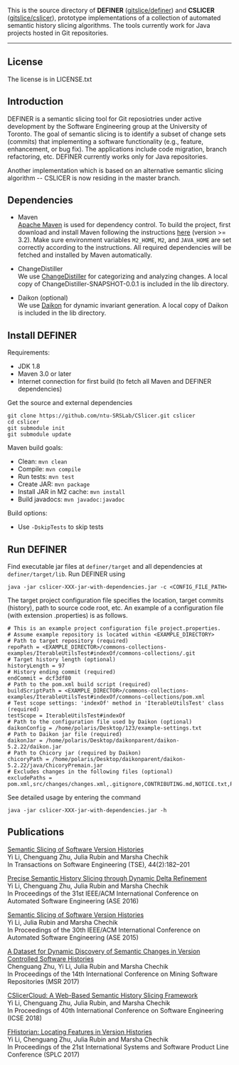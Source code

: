 This is the source directory of **DEFINER** ([gitslice/definer](https://bitbucket.org/liyistc/gitslice/commits/tag/definer)) and **CSLICER** ([gitslice/cslicer](https://bitbucket.org/liyistc/gitslice/commits/tag/cslicer)), prototype implementations of a collection of automated semantic history slicing algorithms. The tools currently work for Java projects hosted in Git repositories.

---

## License

The license is in LICENSE.txt

## Introduction

DEFINER is a semantic slicing tool for Git reposiotries under active development by the Software Engineering group at the University of Toronto.
The goal of semantic slicing is to identify a subset of change sets (commits) that implementing a software functionality (e.g., feature, enhancement, or bug fix). The applications include code migration, branch refactoring, etc.
DEFINER currently works only for Java repositories.

Another implementation which is based on an alternative semantic slicing algorithm -- CSLICER is now residing in the master branch.

## Dependencies

* Maven  
[Apache Maven](http://maven.apache.org) is used for dependency control. To build the project, first download and install Maven following the instructions [here](http://maven.apache.org/download.cgi) (version >= 3.2). Make sure environment variables ```M2_HOME```, ```M2```, and ```JAVA_HOME``` are set correctly according to the instructions.
All required dependencies will be fetched and installed by Maven automatically.

* ChangeDistiller  
We use [ChangeDistiller](https://bitbucket.org/sealuzh/tools-changedistiller/wiki/Home) for categorizing and analyzing changes.
A local copy of ChangeDistiller-SNAPSHOT-0.0.1 is included in the lib directory.

* Daikon (optional)   
We use [Daikon](https://plse.cs.washington.edu/daikon) for dynamic invariant generation. A local copy of Daikon is included in the lib directory.

## Install DEFINER

Requirements:

* JDK 1.8
* Maven 3.0 or later
* Internet connection for first build (to fetch all Maven and DEFINER dependencies)

Get the source and external dependencies
```shell
git clone https://github.com/ntu-SRSLab/CSlicer.git cslicer
cd cslicer
git submodule init
git submodule update
```

Maven build goals:

* Clean: ```mvn clean```
* Compile: ```mvn compile```
* Run tests: ```mvn test```
* Create JAR: ```mvn package```
* Install JAR in M2 cache: ```mvn install```
* Build javadocs: ```mvn javadoc:javadoc```

Build options:

* Use ```-DskipTests``` to skip tests

## Run DEFINER ##

Find executable jar files at ```definer/target``` and all dependencies at ```definer/target/lib```. Run DEFINER using
 
```shell
java -jar cslicer-XXX-jar-with-dependencies.jar -c <CONFIG_FILE_PATH>
```

The target project configuration file specifies the location, target commits (history), path to source code root, etc. An example of a configuration file (with extension .properties) is as follows.

```properties
# This is an example project configuration file project.properties.
# Assume example repository is located within <EXAMPLE_DIRECTORY>
# Path to target repository (required)
repoPath = <EXAMPLE_DIRECTOR>/commons-collections-examples/IterableUtilsTest#indexOf/commons-collections/.git
# Target history length (optional)
historyLength = 97
# History ending commit (required)
endCommit = dcf3df80
# Path to the pom.xml build script (required)
buildScriptPath = <EXAMPLE_DIRECTOR>/commons-collections-examples/IterableUtilsTest#indexOf/commons-collections/pom.xml
# Test scope settings: 'indexOf' method in 'IterableUtilsTest' class (required)
testScope = IterableUtilsTest#indexOf
# Path to the configuration file used by Daikon (optional)
daikonConfig = /home/polaris/Desktop/123/example-settings.txt
# Path to Daikon jar file (required)
daikonJar = /home/polaris/Desktop/daikonparent/daikon-5.2.22/daikon.jar
# Path to Chicory jar (required by Daikon)
chicoryPath = /home/polaris/Desktop/daikonparent/daikon-5.2.22/java/ChicoryPremain.jar
# Excludes changes in the following files (optional)
excludePaths = pom.xml,src/changes/changes.xml,.gitignore,CONTRIBUTING.md,NOTICE.txt,README.md,README.txt,TODO.txt
```

See detailed usage by entering the command

```shell
java -jar cslicer-XXX-jar-with-dependencies.jar -h
```

## Publications ##
[Semantic Slicing of Software Version Histories](https://www.ntu.edu.sg/home/yi_li/posts/paper-accepted-by-tse/)   
Yi Li, Chenguang Zhu, Julia Rubin and Marsha Chechik   
In Transactions on Software Engineering (TSE), 44(2):182–201

[Precise Semantic History Slicing through Dynamic Delta Refinement](https://www.ntu.edu.sg/home/yi_li/posts/paper-accepted-by-ase-2016/)   
Yi Li, Chenguang Zhu, Julia Rubin and Marsha Chechik   
In Proceedings of the 31st IEEE/ACM International Conference on Automated Software Engineering (ASE 2016)

[Semantic Slicing of Software Version Histories](https://www.ntu.edu.sg/home/yi_li/posts/paper-accepted-by-ase-2015/)  
Yi Li, Julia Rubin and Marsha Chechik  
In Proceedings of the 30th IEEE/ACM International Conference on
Automated Software Engineering (ASE 2015)

[A Dataset for Dynamic Discovery of Semantic Changes in Version Controlled Software Histories](https://www.ntu.edu.sg/home/yi_li/posts/paper-accepted-by-msr-2017/)   
Chenguang Zhu, Yi Li, Julia Rubin and Marsha Chechik   
In Proceedings of the 14th International Conference on Mining Software Repositories (MSR 2017)

[CSlicerCloud: A Web-Based Semantic History Slicing Framework](https://www.ntu.edu.sg/home/yi_li/posts/paper-accepted-by-icse-2018/)   
Yi Li, Chenguang Zhu, Julia Rubin, and Marsha Chechik   
In Proceedings of 40th International Conference on Software Engineering (ICSE 2018)

[FHistorian: Locating Features in Version Histories](ntu.edu.sg/home/yi_li/posts/paper-accepted-by-splc-2017/)    
Yi Li, Chenguang Zhu, Julia Rubin and Marsha Chechik    
In Proceedings of the 21st International Systems and Software Product Line Conference (SPLC 2017)
